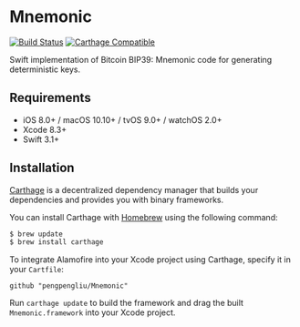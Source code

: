 # Mnemonic
[![Build Status](https://travis-ci.org/Alamofire/Alamofire.svg?branch=master)](https://travis-ci.org/pengpengliu/Mnemonic)
[![Carthage Compatible](https://img.shields.io/badge/Carthage-compatible-4BC51D.svg?style=flat)](https://github.com/Carthage/Carthage)

Swift implementation of Bitcoin BIP39: Mnemonic code for generating deterministic keys.

## Requirements

- iOS 8.0+ / macOS 10.10+ / tvOS 9.0+ / watchOS 2.0+
- Xcode 8.3+
- Swift 3.1+

## Installation

[Carthage](https://github.com/Carthage/Carthage) is a decentralized dependency manager that builds your dependencies and provides you with binary frameworks.

You can install Carthage with [Homebrew](http://brew.sh/) using the following command:

```bash
$ brew update
$ brew install carthage
```

To integrate Alamofire into your Xcode project using Carthage, specify it in your `Cartfile`:

```ogdl
github "pengpengliu/Mnemonic"
```

Run `carthage update` to build the framework and drag the built `Mnemonic.framework` into your Xcode project.
